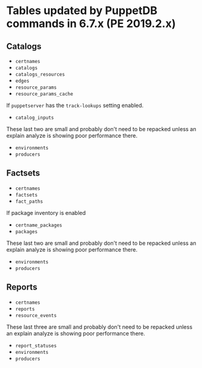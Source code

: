 # Tables updated by PuppetDB commands in 6.7.x (PE 2019.2.x)

## Catalogs

* `certnames`
* `catalogs`
* `catalogs_resources`
* `edges`
* `resource_params`
* `resource_params_cache`

If `puppetserver` has the `track-lookups` setting enabled.

* `catalog_inputs`

These last two are small and probably don't need to be repacked unless an
explain analyze is showing poor performance there.

* `environments`
* `producers`

## Factsets

* `certnames`
* `factsets`
* `fact_paths`

If package inventory is enabled

* `certname_packages`
* `packages`

These last two are small and probably don't need to be repacked unless an
explain analyze is showing poor performance there.

* `environments`
* `producers`

## Reports

* `certnames`
* `reports`
* `resource_events`

These last three are small and probably don't need to be repacked unless an
explain analyze is showing poor performance there.

* `report_statuses`
* `environments`
* `producers`
